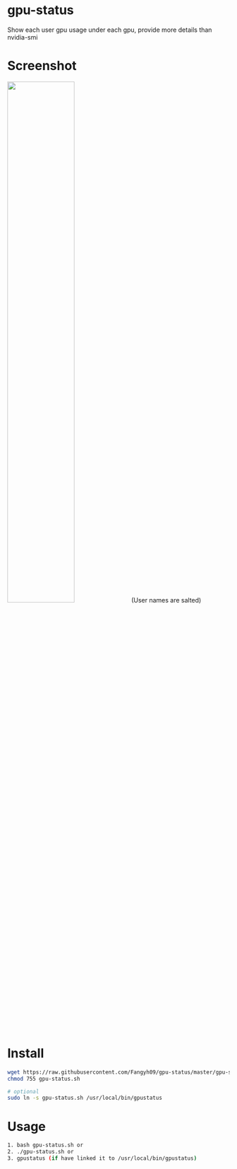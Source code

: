 # gpu-status
Show each user gpu usage under each gpu, provide more details than nvidia-smi

# Screenshot
<img src="https://ws3.sinaimg.cn/large/006tNc79ly1fopffawxd8j30r20nu0te.jpg" width="55%" height="55%">
(User names are salted)

# Install
```bash
wget https://raw.githubusercontent.com/Fangyh09/gpu-status/master/gpu-status.sh
chmod 755 gpu-status.sh

# optional 
sudo ln -s gpu-status.sh /usr/local/bin/gpustatus
```

# Usage
```bash
1. bash gpu-status.sh or 
2. ./gpu-status.sh or
3. gpustatus (if have linked it to /usr/local/bin/gpustatus)
```
